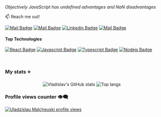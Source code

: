 _Objectively JavaScript has undefined advantages and NaN disadvantages_

:mailbox: Reach me out!


[![Mail Badge](https://img.shields.io/badge/-Vladislav_Malchevskiy-e74c3c?style=flat&labelColor=0088cc&logo=telegram&logoColor=white)](https://t.me/Varn0R) 
[![Mail Badge](https://img.shields.io/badge/-Vladislav_Malchevskiy-c0392b?style=flat&labelColor=c0392b&logo=gmail&logoColor=white)](mailto:vladislav.malchevskiy.work@gmail.com)
[![Linkedin Badge](https://img.shields.io/badge/-Vladislav_Malchevskiy-0e76a8?style=flat&labelColor=0e76a8&logo=linkedin&logoColor=white)](https://www.linkedin.com/in/vladislav-malchevskiy-180702296/) 
[![Mail Badge](https://img.shields.io/badge/-Vladislav_Malchevskiy-e74c3c?style=flat&labelColor=f4a4eb&logo=instagram&logoColor=white)](https://www.instagram.com/v.malchevsky/) 

#### Top Technologies

[![React Badge](https://img.shields.io/badge/-React-61DBFB?style=for-the-badge&labelColor=black&logo=react&logoColor=61DBFB)](#) [![Javascript Badge](https://img.shields.io/badge/-Javascript-F0DB4F?style=for-the-badge&labelColor=black&logo=javascript&logoColor=F0DB4F)](#) [![Typescript Badge](https://img.shields.io/badge/-Typescript-007acc?style=for-the-badge&labelColor=black&logo=typescript&logoColor=007acc)](#) [![Nodejs Badge](https://img.shields.io/badge/-Nodejs-3C873A?style=for-the-badge&labelColor=black&logo=node.js&logoColor=3C873A)](#)

<br/>

### My stats ⭐

<div align="center">
<img alt="Vladislav's GitHub stats" src="https://github-readme-stats.vercel.app/api?username=VARN0R&show_icons=true&theme=transparent"/>
<img alt="Top langs" src="https://github-readme-stats.vercel.app/api/top-langs/?username=VARN0R&layout=compact&&langs_count=8"/>
</div>

### Profile views counter 👁️‍🗨️
[![Uladzislau Malcheuski profile views](https://u8views.com/api/v1/github/profiles/118449746/views/day-week-month-total-count.svg)](https://u8views.com/github/VARN0R)





<!---
VARN0R/VARN0R is a ✨ special ✨ repository because its `README.md` (this file) appears on your GitHub profile.
You can click the Preview link to take a look at your changes.
--->
